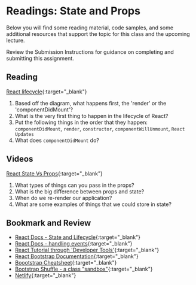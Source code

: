 # Readings: State and Props

Below you will find some reading material, code samples, and some additional resources that support the topic for this class and the upcoming lecture.

Review the Submission Instructions for guidance on completing and submitting this assignment.

## Reading

[React lifecycle](https://medium.com/@joshuablankenshipnola/react-component-lifecycle-events-cb77e670a093){:target="_blank"}

1. Based off the diagram, what happens first, the 'render' or the 'componentDidMount'?
1. What is the very first thing to happen in the lifecycle of React?
1. Put the following things in the order that they happen: `componentDidMount`, `render`, `constructor`, `componentWillUnmount`, `React Updates`
1. What does `componentDidMount` do?

## Videos

[React State Vs Props](https://www.youtube.com/watch?v=IYvD9oBCuJI){:target="_blank"}

1. What types of things can you pass in the props?
1. What is the big difference between props and state?
1. When do we re-render our application?
1. What are some examples of things that we could store in state?

## Bookmark and Review

- [React Docs - State and Lifecycle](https://reactjs.org/docs/state-and-lifecycle.html){:target="_blank"}
- [React Docs - handling events](https://reactjs.org/docs/handling-events.html){:target="_blank"}
- [React Tutorial through 'Developer Tools'](https://reactjs.org/tutorial/tutorial.html){:target="_blank"}
- [React Bootstrap Documentation](https://react-bootstrap.github.io/){:target="_blank"}
- [Boootstrap Cheatsheet](https://getbootstrap.com/docs/5.0/examples/cheatsheet/){:target="_blank"}
- [Bootstrap Shuffle - a class "sandbox"](https://bootstrapshuffle.com/classes){:target="_blank"}
- [Netlify](https://www.netlify.com/){:target="_blank"}
